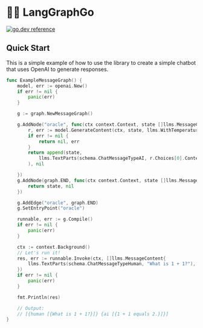 # 🦜️🔗 LangGraphGo

[![go.dev reference](https://img.shields.io/badge/go.dev-reference-007d9c?logo=go&logoColor=white&style=flat-square)](https://pkg.go.dev/github.com/tmc/langgraphgo)


## Quick Start


This is a simple example of how to use the library to create a simple chatbot that uses OpenAI to generate responses.

```go
func ExampleMessageGraph() {
	model, err := openai.New()
	if err != nil {
		panic(err)
	}

	g := graph.NewMessageGraph()

	g.AddNode("oracle", func(ctx context.Context, state []llms.MessageContent) ([]llms.MessageContent, error) {
		r, err := model.GenerateContent(ctx, state, llms.WithTemperature(0.0))
		if err != nil {
			return nil, err
		}
		return append(state,
			llms.TextParts(schema.ChatMessageTypeAI, r.Choices[0].Content),
		), nil

	})
	g.AddNode(graph.END, func(ctx context.Context, state []llms.MessageContent) ([]llms.MessageContent, error) {
		return state, nil
	})

	g.AddEdge("oracle", graph.END)
	g.SetEntryPoint("oracle")

	runnable, err := g.Compile()
	if err != nil {
		panic(err)
	}

	ctx := context.Background()
	// Let's run it!
	res, err := runnable.Invoke(ctx, []llms.MessageContent{
		llms.TextParts(schema.ChatMessageTypeHuman, "What is 1 + 1?"),
	})
	if err != nil {
		panic(err)
	}

	fmt.Println(res)

	// Output:
	// [{human [{What is 1 + 1?}]} {ai [{1 + 1 equals 2.}]}]
}
```
